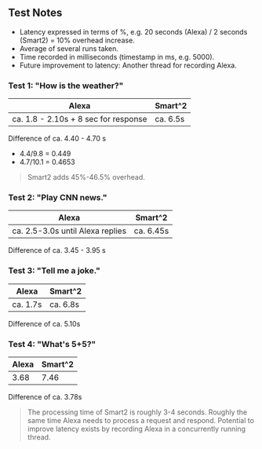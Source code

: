 ## Test Notes

- Latency expressed in terms of %, e.g. 20 seconds (Alexa) / 2 seconds (Smart2) = 10% overhead increase.
- Average of several runs taken.
- Time recorded in milliseconds (timestamp in ms, e.g. 5000).
- Future improvement to latency: Another thread for recording Alexa.

### Test 1: "How is the weather?"
Alexa | Smart^2
----- | -----
ca. 1.8 - 2.10s + 8 sec for response | ca. 6.5s

Difference of ca. 4.40 - 4.70 s
* 4.4/9.8 = 0.449
* 4.7/10.1 = 0.4653

> Smart2 adds 45%-46.5% overhead.

### Test 2: "Play CNN news."
Alexa | Smart^2
----- | -----
ca. 2.5-3.0s until Alexa replies | ca. 6.45s

Difference of ca. 3.45 - 3.95 s

### Test 3: "Tell me a joke."
Alexa | Smart^2
----- | -----
ca. 1.7s | ca. 6.8s

Difference of ca. 5.10s

### Test 4: "What's 5+5?"
Alexa | Smart^2
----- | -----
3.68 | 7.46

Difference of ca. 3.78s

> The processing time of Smart2 is roughly 3-4 seconds. Roughly the same time Alexa needs to process a request and respond.
> Potential to improve latency exists by recording Alexa in a concurrently running thread.